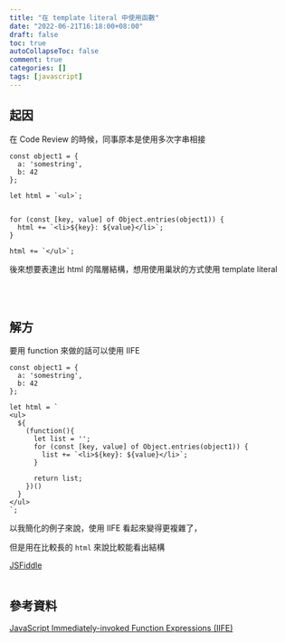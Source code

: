 ```yaml
---
title: "在 template literal 中使用函數"
date: "2022-06-21T16:18:00+08:00"
draft: false
toc: true
autoCollapseToc: false
comment: true
categories: []
tags: [javascript]
---
```


## 起因

在 Code Review 的時候，同事原本是使用多次字串相接

```
const object1 = {
  a: 'somestring',
  b: 42
};

let html = `<ul>`;


for (const [key, value] of Object.entries(object1)) {
  html += `<li>${key}: ${value}</li>`;
}

html += `</ul>`;
```

後來想要表達出 html 的階層結構，想用使用巢狀的方式使用 template literal

<br></br>

## 解方

要用 function 來做的話可以使用 IIFE

```
const object1 = {
  a: 'somestring',
  b: 42
};

let html = `
<ul>
  ${
    (function(){
      let list = '';
      for (const [key, value] of Object.entries(object1)) {
        list += `<li>${key}: ${value}</li>`;
      }

      return list;
    })()
  }
</ul>
`;
```

以我簡化的例子來說，使用 IIFE 看起來變得更複雜了，

但是用在比較長的 `html` 來說比較能看出結構

[JSFiddle](https://jsfiddle.net/4h2n9L8t/)
<br></br>

## 參考資料

[JavaScript Immediately-invoked Function Expressions (IIFE)](https://flaviocopes.com/javascript-iife/)